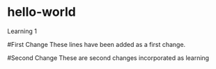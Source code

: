 # hello-world
Learning 1

#First Change
These lines have been added as a first change.

#Second Change
These are second changes incorporated as learning
